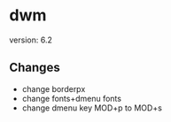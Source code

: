 # dwm

version: 6.2

## Changes

* change borderpx
* change fonts+dmenu fonts
* change dmenu key MOD+p to MOD+s
